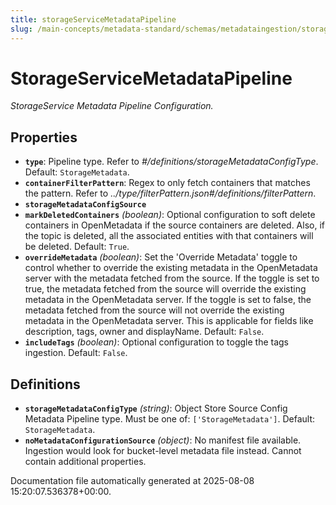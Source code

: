 ```yaml
---
title: storageServiceMetadataPipeline
slug: /main-concepts/metadata-standard/schemas/metadataingestion/storageservicemetadatapipeline
---
```


# StorageServiceMetadataPipeline

*StorageService Metadata Pipeline Configuration.*

## Properties

- **`type`**: Pipeline type. Refer to *#/definitions/storageMetadataConfigType*. Default: `StorageMetadata`.
- **`containerFilterPattern`**: Regex to only fetch containers that matches the pattern. Refer to *../type/filterPattern.json#/definitions/filterPattern*.
- **`storageMetadataConfigSource`**
- **`markDeletedContainers`** *(boolean)*: Optional configuration to soft delete containers in OpenMetadata if the source containers are deleted. Also, if the topic is deleted, all the associated entities with that containers will be deleted. Default: `True`.
- **`overrideMetadata`** *(boolean)*: Set the 'Override Metadata' toggle to control whether to override the existing metadata in the OpenMetadata server with the metadata fetched from the source. If the toggle is set to true, the metadata fetched from the source will override the existing metadata in the OpenMetadata server. If the toggle is set to false, the metadata fetched from the source will not override the existing metadata in the OpenMetadata server. This is applicable for fields like description, tags, owner and displayName. Default: `False`.
- **`includeTags`** *(boolean)*: Optional configuration to toggle the tags ingestion. Default: `False`.
## Definitions

- **`storageMetadataConfigType`** *(string)*: Object Store Source Config Metadata Pipeline type. Must be one of: `['StorageMetadata']`. Default: `StorageMetadata`.
- **`noMetadataConfigurationSource`** *(object)*: No manifest file available. Ingestion would look for bucket-level metadata file instead. Cannot contain additional properties.


Documentation file automatically generated at 2025-08-08 15:20:07.536378+00:00.
